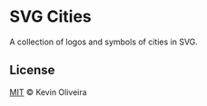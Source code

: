 # SVG Cities
A collection of logos and symbols of cities in SVG.

## License
[MIT](/LICENSE) &copy; Kevin Oliveira
